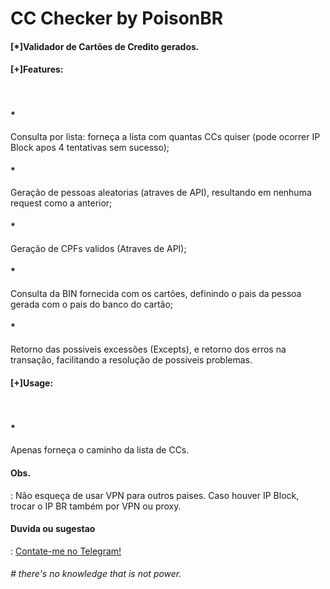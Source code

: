 # CC Checker by PoisonBR

<p><h4>[*]Validador de Cartões de Credito gerados.</h4></p>

<p><h4>[+]Features:</h4></br>
<h4>* </h4>Consulta por lista: forneça a lista com quantas CCs quiser (pode ocorrer IP Block apos 4 tentativas sem sucesso);</br>
<h4>* </h4>Geração de pessoas aleatorias (atraves de API), resultando em nenhuma request como a anterior;</br>
<h4>* </h4>Geração de CPFs validos (Atraves de API);</br>
<h4>* </h4>Consulta da BIN fornecida com os cartões, definindo o pais da pessoa gerada com o pais do banco do cartão;</br>
<h4>* </h4>Retorno das possiveis excessões (Excepts), e retorno dos erros na transação, facilitando a resolução de possiveis problemas.</p>

<p><h4>[+]Usage:</h4></br>
<h4>* </h4>Apenas forneça o caminho da lista de CCs.</p>

<p><h4>Obs.</h4>: Não esqueça de usar VPN para outros paises. Caso houver IP Block, trocar o IP BR também por VPN ou proxy.</p>

<p><h4>Duvida ou sugestao</h4>: <a href="https://t.me/p0isonBR">Contate-me no Telegram!</a></p>

<p><h6># there's no knowledge that is not power.</h6></p>
